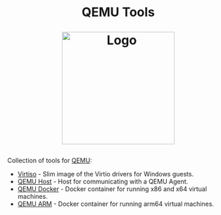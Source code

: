 <h1 align="center">QEMU Tools
<br />
<p align="center">
<img src="https://github.com/qemus/qemu-docker/raw/master/.github/logo.png" title="Logo" style="max-width:100%;" width="256" />
</p>
</h1>

Collection of tools for [QEMU](https://github.com/qemu/qemu):

-  [Virtiso](https://github.com/qemus/virtiso) - Slim image of the Virtio drivers for Windows guests.
-  [QEMU Host](https://github.com/qemus/qemu-host) - Host for communicating with a QEMU Agent.
-  [QEMU Docker](https://github.com/qemus/qemu-docker) - Docker container for running x86 and x64 virtual machines.
-  [QEMU ARM](https://github.com/qemus/qemu-arm) - Docker container for running arm64 virtual machines.
